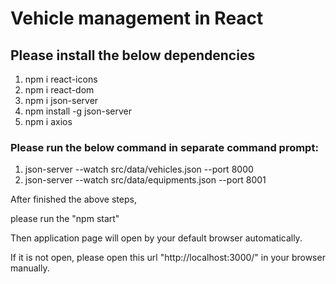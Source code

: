 # Vehicle management in React 

## Please install the below dependencies

1. npm i react-icons
2. npm i react-dom
3. npm i json-server
4. npm install -g json-server
5. npm i axios


### Please run the below command in separate command prompt:
1. json-server --watch src/data/vehicles.json  --port 8000
2. json-server --watch src/data/equipments.json  --port 8001

After finished the above steps,

please run the "npm start"

Then application page will open by your default browser automatically.

If it is not open, please open this url "http://localhost:3000/" in your browser manually.